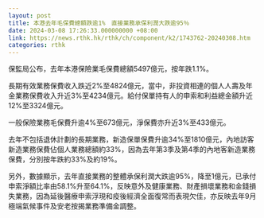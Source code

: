 ```yaml
---
layout: post
title: 本港去年毛保費總額跌逾1%　直接業務承保利潤大跌逾95％
date: 2024-03-08 17:26:33.000000000 +08:00
link: https://news.rthk.hk/rthk/ch/component/k2/1743762-20240308.htm
categories: rthk
---
```


保監局公布，去年本港保險業毛保費總額5497億元，按年跌1.1%。

長期有效業務保費收入跌近2%至4824億元，當中，非投資相連的個人人壽及年金業務保費收入升近3%至4234億元。給付保單持有人的申索和利益總金額升近12%至3324億元。

一般保險業務毛保費升逾4%至673億元，淨保費亦升近3%至433億元。

去年不包括退休計劃的長期業務，新造保單保費升逾34%至1810億元，內地訪客新造業務保費佔個人業務總額約33%，因為去年第3季及第4季的內地客新造業務保費，分別按年跌約33%及約19%。

另外，數據顯示，去年直接業務的整體承保利潤大跌逾95%，降至1億元，已承付申索淨額比率由58.1%升至64.1%，反映意外及健康業務、財產損壞業務和金錢損失業務，因為延後醫療申索浮現和疫後經濟全面復常而表現欠佳，亦反映去年9月極端氣候事件及安老按揭業務準備金調整。
